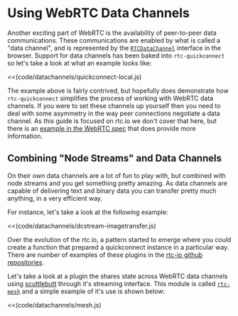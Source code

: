 # Using WebRTC Data Channels

Another exciting part of WebRTC is the availability of peer-to-peer data communications. These communications are enabled by what is called a "data channel", and is represented by the [`RTCDataChannel`](http://www.w3.org/TR/webrtc/#rtcdatachannel) interface in the browser.  Support for data channels has been baked into `rtc-quickconnect` so let's take a look at what an example looks like:

<<(code/datachannels/quickconnect-local.js)

The example above is fairly contrived, but hopefully does demonstrate how `rtc-quickconnect` simplifies the process of working with WebRTC data channels.  If you were to set these channels up yourself then you need to deal with some asymmetry in the way peer connections negotiate a data channel.  As this guide is focused on rtc.io we don't cover that here, but there is an [example in the WebRTC spec](http://www.w3.org/TR/webrtc/#peer-to-peer-data-example) that does provide more information.

## Combining "Node Streams" and Data Channels

On their own data channels are a lot of fun to play with, but combined with node streams and you get something pretty amazing.  As data channels are capable of delivering text and binary data you can transfer pretty much anything, in a very efficient way.

For instance, let's take a look at the following example:

<<(code/datachannels/dcstream-imagetransfer.js)

Over the evolution of the rtc.io, a pattern started to emerge where you could create a function that prepared a quickconnect instance in a particular way.  There are number of examples of these plugins in the [rtc-io github repositories](https://github.com/rtc-io/).

Let's take a look at a plugin the shares state across WebRTC data channels using [scuttlebutt](https://github.com/dominictarr/scuttlebutt) through it's streaming interface.  This module is called [`rtc-mesh`](https://github.com/rtc-io/rtc-mesh) and a simple example of it's use is shown below:

<<(code/datachannels/mesh.js)
